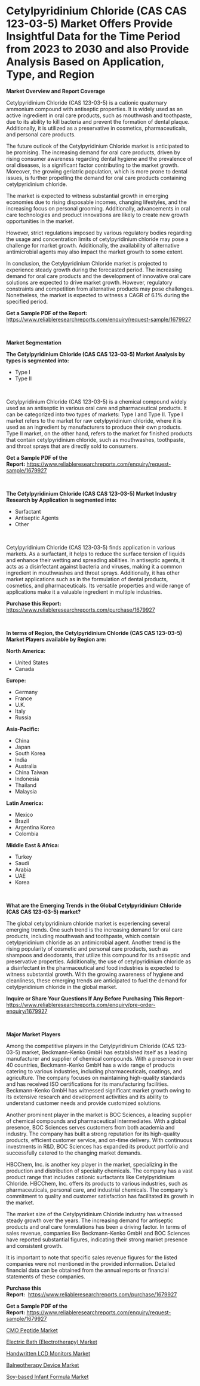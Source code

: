 <p><h1>Cetylpyridinium Chloride (CAS CAS 123-03-5) Market Offers Provide Insightful Data for the Time Period from 2023 to 2030 and also Provide Analysis Based on Application, Type, and Region</h1></p><p><strong>Market Overview and Report Coverage</strong></p>
<p><p>Cetylpyridinium Chloride (CAS 123-03-5) is a cationic quaternary ammonium compound with antiseptic properties. It is widely used as an active ingredient in oral care products, such as mouthwash and toothpaste, due to its ability to kill bacteria and prevent the formation of dental plaque. Additionally, it is utilized as a preservative in cosmetics, pharmaceuticals, and personal care products.</p><p>The future outlook of the Cetylpyridinium Chloride market is anticipated to be promising. The increasing demand for oral care products, driven by rising consumer awareness regarding dental hygiene and the prevalence of oral diseases, is a significant factor contributing to the market growth. Moreover, the growing geriatric population, which is more prone to dental issues, is further propelling the demand for oral care products containing cetylpyridinium chloride.</p><p>The market is expected to witness substantial growth in emerging economies due to rising disposable incomes, changing lifestyles, and the increasing focus on personal grooming. Additionally, advancements in oral care technologies and product innovations are likely to create new growth opportunities in the market.</p><p>However, strict regulations imposed by various regulatory bodies regarding the usage and concentration limits of cetylpyridinium chloride may pose a challenge for market growth. Additionally, the availability of alternative antimicrobial agents may also impact the market growth to some extent.</p><p>In conclusion, the Cetylpyridinium Chloride market is projected to experience steady growth during the forecasted period. The increasing demand for oral care products and the development of innovative oral care solutions are expected to drive market growth. However, regulatory constraints and competition from alternative products may pose challenges. Nonetheless, the market is expected to witness a CAGR of 6.1% during the specified period.</p></p>
<p><strong>Get a Sample PDF of the Report:</strong> <a href="https://www.reliableresearchreports.com/enquiry/request-sample/1679927">https://www.reliableresearchreports.com/enquiry/request-sample/1679927</a></p>
<p>&nbsp;</p>
<p><strong>Market Segmentation</strong></p>
<p><strong>The Cetylpyridinium Chloride (CAS CAS 123-03-5) Market Analysis by types is segmented into:</strong></p>
<p><ul><li>Type I</li><li>Type II</li></ul></p>
<p>&nbsp;</p>
<p><p>Cetylpyridinium Chloride (CAS 123-03-5) is a chemical compound widely used as an antiseptic in various oral care and pharmaceutical products. It can be categorized into two types of markets: Type I and Type II. Type I market refers to the market for raw cetylpyridinium chloride, where it is used as an ingredient by manufacturers to produce their own products. Type II market, on the other hand, refers to the market for finished products that contain cetylpyridinium chloride, such as mouthwashes, toothpaste, and throat sprays that are directly sold to consumers.</p></p>
<p><strong>Get a Sample PDF of the Report:</strong>&nbsp;<a href="https://www.reliableresearchreports.com/enquiry/request-sample/1679927">https://www.reliableresearchreports.com/enquiry/request-sample/1679927</a></p>
<p>&nbsp;</p>
<p><strong>The Cetylpyridinium Chloride (CAS CAS 123-03-5) Market Industry Research by Application is segmented into:</strong></p>
<p><ul><li>Surfactant</li><li>Antiseptic Agents</li><li>Other</li></ul></p>
<p>&nbsp;</p>
<p><p>Cetylpyridinium Chloride (CAS 123-03-5) finds application in various markets. As a surfactant, it helps to reduce the surface tension of liquids and enhance their wetting and spreading abilities. In antiseptic agents, it acts as a disinfectant against bacteria and viruses, making it a common ingredient in mouthwashes and throat sprays. Additionally, it has other market applications such as in the formulation of dental products, cosmetics, and pharmaceuticals. Its versatile properties and wide range of applications make it a valuable ingredient in multiple industries.</p></p>
<p><strong>Purchase this Report:</strong>&nbsp; <a href="https://www.reliableresearchreports.com/purchase/1679927">https://www.reliableresearchreports.com/purchase/1679927</a></p>
<p>&nbsp;</p>
<p><strong>In terms of Region, the Cetylpyridinium Chloride (CAS CAS 123-03-5) Market Players available by Region are:</strong></p>
<p>
    <p> <strong> North America: </strong>
        <ul>
            <li>United States</li>
            <li>Canada</li>
        </ul>
        </p> 
    <p> <strong> Europe: </strong>
        <ul>
            <li>Germany</li>
            <li>France</li>
            <li>U.K.</li>
            <li>Italy</li>
            <li>Russia</li>
        </ul>
        </p> 
    <p> <strong> Asia-Pacific: </strong>
        <ul>
            <li>China</li>
            <li>Japan</li>
            <li>South Korea</li>
            <li>India</li>
            <li>Australia</li>
            <li>China Taiwan</li>
            <li>Indonesia</li>
            <li>Thailand</li>
            <li>Malaysia</li>
        </ul>
        </p> 
    <p> <strong> Latin America: </strong>
        <ul>
            <li>Mexico</li>
            <li>Brazil</li>
            <li>Argentina Korea</li>
            <li>Colombia</li>
        </ul>
        </p> 
    <p> <strong> Middle East & Africa: </strong>
        <ul>
            <li>Turkey</li>
            <li>Saudi</li>
            <li>Arabia</li>
            <li>UAE</li>
            <li>Korea</li>
        </ul>
    </p>
    </p>
<p>&nbsp;</p>
<p><strong>What are the Emerging Trends in the Global Cetylpyridinium Chloride (CAS CAS 123-03-5) market?</strong></p>
<p><p>The global cetylpyridinium chloride market is experiencing several emerging trends. One such trend is the increasing demand for oral care products, including mouthwash and toothpaste, which contain cetylpyridinium chloride as an antimicrobial agent. Another trend is the rising popularity of cosmetic and personal care products, such as shampoos and deodorants, that utilize this compound for its antiseptic and preservative properties. Additionally, the use of cetylpyridinium chloride as a disinfectant in the pharmaceutical and food industries is expected to witness substantial growth. With the growing awareness of hygiene and cleanliness, these emerging trends are anticipated to fuel the demand for cetylpyridinium chloride in the global market.</p></p>
<p><strong>Inquire or Share Your Questions If Any Before Purchasing This Report</strong>- <a href="https://www.reliableresearchreports.com/enquiry/pre-order-enquiry/1679927">https://www.reliableresearchreports.com/enquiry/pre-order-enquiry/1679927</a></p>
<p>&nbsp;</p>
<p><strong>Major Market Players</strong></p>
<p><p>Among the competitive players in the Cetylpyridinium Chloride (CAS 123-03-5) market, Beckmann-Kenko GmbH has established itself as a leading manufacturer and supplier of chemical compounds. With a presence in over 40 countries, Beckmann-Kenko GmbH has a wide range of products catering to various industries, including pharmaceuticals, coatings, and agriculture. The company focuses on maintaining high-quality standards and has received ISO certifications for its manufacturing facilities. Beckmann-Kenko GmbH has witnessed significant market growth owing to its extensive research and development activities and its ability to understand customer needs and provide customized solutions.</p><p>Another prominent player in the market is BOC Sciences, a leading supplier of chemical compounds and pharmaceutical intermediates. With a global presence, BOC Sciences serves customers from both academia and industry. The company has built a strong reputation for its high-quality products, efficient customer service, and on-time delivery. With continuous investments in R&D, BOC Sciences has expanded its product portfolio and successfully catered to the changing market demands.</p><p>HBCChem, Inc. is another key player in the market, specializing in the production and distribution of specialty chemicals. The company has a vast product range that includes cationic surfactants like Cetylpyridinium Chloride. HBCChem, Inc. offers its products to various industries, such as pharmaceuticals, personal care, and industrial chemicals. The company's commitment to quality and customer satisfaction has facilitated its growth in the market.</p><p>The market size of the Cetylpyridinium Chloride industry has witnessed steady growth over the years. The increasing demand for antiseptic products and oral care formulations has been a driving factor. In terms of sales revenue, companies like Beckmann-Kenko GmbH and BOC Sciences have reported substantial figures, indicating their strong market presence and consistent growth.</p><p>It is important to note that specific sales revenue figures for the listed companies were not mentioned in the provided information. Detailed financial data can be obtained from the annual reports or financial statements of these companies.</p></p>
<p><strong>Purchase this Report:</strong>&nbsp;&nbsp;<a href="https://www.reliableresearchreports.com/purchase/1679927">https://www.reliableresearchreports.com/purchase/1679927</a></p>
<p></p>
<p><strong>Get a Sample PDF of the Report:</strong>&nbsp;<a href="https://www.reliableresearchreports.com/enquiry/request-sample/1679927">https://www.reliableresearchreports.com/enquiry/request-sample/1679927</a></p>
<p><p><a href="https://www.linkedin.com/pulse/cmo-peptide-market-size-growth-forecast-from-2023-2030-hxfsc/">CMO Peptide Market</a></p><p><a href="https://www.linkedin.com/pulse/decoding-electric-bath-electrotherapy-market-deep-dive-dvdgc/">Electric Bath (Electrotherapy) Market</a></p><p><a href="https://medium.com/@jensenklein/handwritten-lcd-monitors-market-report-reveals-the-latest-trends-and-growth-opportunities-of-this-a2ae01d43d75">Handwritten LCD Monitors Market</a></p><p><a href="https://www.linkedin.com/pulse/balneotherapy-device-market-size-share-global-analysis-x0d6c/">Balneotherapy Device Market</a></p><p><a href="https://medium.com/@edenkrajcik/soy-based-infant-formula-market-share-evolution-and-market-growth-trends-2023-2030-8b627734511e">Soy-based Infant Formula Market</a></p></p>